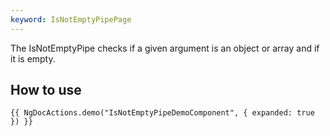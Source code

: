 ```yaml
---
keyword: IsNotEmptyPipePage
---
```


The IsNotEmptyPipe checks if a given argument is an object or array and if it is empty.

## How to use

    {{ NgDocActions.demo("IsNotEmptyPipeDemoComponent", { expanded: true }) }}
